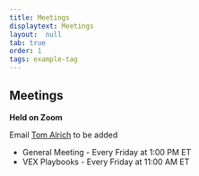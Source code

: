 ```yaml
---
title: Meetings
displaytext: Meetings
layout:  null
tab: true
order: 1
tags: example-tag
---
```


## Meetings

**Held on Zoom**

Email [Tom Alrich](mailto:tom@tomalrich.com) to be added

* General Meeting - Every Friday at 1:00 PM ET
* VEX Playbooks - Every Friday at 11:00 AM ET